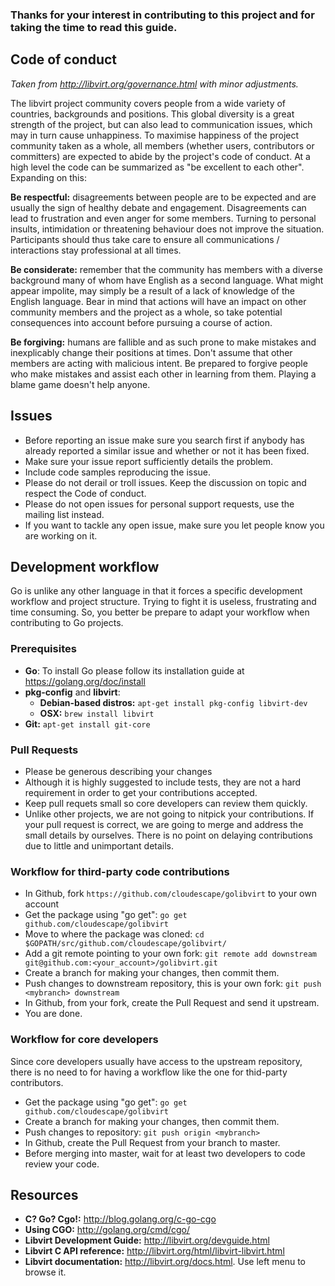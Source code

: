### Thanks for your interest in contributing to this project and for taking the time to read this guide.

## Code of conduct
*Taken from http://libvirt.org/governance.html with minor adjustments.*

The libvirt project community covers people from a wide variety of countries, backgrounds and positions. This global diversity is a great strength of the project, but can also lead to communication issues, which may in turn cause unhappiness. To maximise happiness of the project community taken as a whole, all members (whether users, contributors or committers) are expected to abide by the project's code of conduct. At a high level the code can be summarized as "be excellent to each other". Expanding on this:

**Be respectful:** disagreements between people are to be expected and are usually the sign of healthy debate and engagement. Disagreements can lead to frustration and even anger for some members. Turning to personal insults, intimidation or threatening behaviour does not improve the situation. Participants should thus take care to ensure all communications / interactions stay professional at all times.

**Be considerate:** remember that the community has members with a diverse background many of whom have English as a second language. What might appear impolite, may simply be a result of a lack of knowledge of the English language. Bear in mind that actions will have an impact on other community members and the project as a whole, so take potential consequences into account before pursuing a course of action.

**Be forgiving:** humans are fallible and as such prone to make mistakes and inexplicably change their positions at times. Don't assume that other members are acting with malicious intent. Be prepared to forgive people who make mistakes and assist each other in learning from them. Playing a blame game doesn't help anyone.

## Issues
* Before reporting an issue make sure you search first if anybody has already reported a similar issue and whether or not it has been fixed.
* Make sure your issue report sufficiently details the problem.
* Include code samples reproducing the issue.
* Please do not derail or troll issues. Keep the discussion on topic and respect the Code of conduct.
* Please do not open issues for personal support requests, use the mailing list instead.
* If you want to tackle any open issue, make sure you let people know you are working on it.

## Development workflow
Go is unlike any other language in that it forces a specific development workflow and project structure. Trying to fight it is useless, frustrating and time consuming. So, you better be prepare to adapt your workflow when contributing to Go projects.

### Prerequisites
* **Go**: To install Go please follow its installation guide at https://golang.org/doc/install
* **pkg-config** and **libvirt**:
   * **Debian-based distros:** `apt-get install pkg-config libvirt-dev`
   * **OSX:** `brew install libvirt`
* **Git:** `apt-get install git-core`

### Pull Requests
* Please be generous describing your changes
* Although it is highly suggested to include tests, they are not a hard requirement in order to get your contributions accepted. 
* Keep pull requets small so core developers can review them quickly.
* Unlike other projects, we are not going to nitpick your contributions. If your pull request is correct, we are going to merge and address the small details by ourselves. There is no point on delaying contributions due to little and unimportant details.

### Workflow for third-party code contributions
* In Github, fork `https://github.com/cloudescape/golibvirt` to your own account
* Get the package using "go get": `go get github.com/cloudescape/golibvirt`
* Move to where the package was cloned: `cd $GOPATH/src/github.com/cloudescape/golibvirt/`
* Add a git remote pointing to your own fork: `git remote add downstream git@github.com:<your_account>/golibvirt.git`
* Create a branch for making your changes, then commit them.
* Push changes to downstream repository, this is your own fork: `git push <mybranch> downstream`
* In Github, from your fork, create the Pull Request and send it upstream.
* You are done.


### Workflow for core developers
Since core developers usually have access to the upstream repository, there is no need to for having a workflow like the one for thid-party contributors.

* Get the package using "go get": `go get github.com/cloudescape/golibvirt`
* Create a branch for making your changes, then commit them.
* Push changes to repository: `git push origin <mybranch>`
* In Github, create the Pull Request from your branch to master.
* Before merging into master, wait for at least two developers to code review your code.


## Resources
* **C? Go? Cgo!:** http://blog.golang.org/c-go-cgo
* **Using CGO:** http://golang.org/cmd/cgo/
* **Libvirt Development Guide:** http://libvirt.org/devguide.html
* **Libvirt C API reference:** http://libvirt.org/html/libvirt-libvirt.html
* **Libvirt documentation:** http://libvirt.org/docs.html. Use left menu to browse it.
